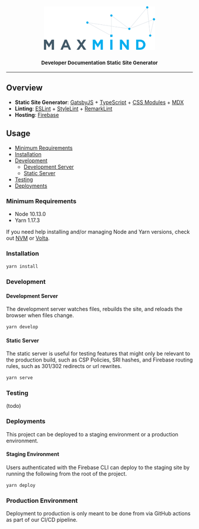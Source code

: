 <h3 align="center">
  <img 
    alt="MaxMind" 
    src=".github/images/maxmind-logo-with-styles.svg" 
    width="300"
  />
  <br/>
  <br/>
  <small>Developer Documentation Static Site Generator</small>
</h3>

- - -

## Overview

* __Static Site Generator__: [GatsbyJS](https://www.gatsbyjs.org/) + 
[TypeScript](https://www.typescriptlang.org/) + 
[CSS Modules](https://github.com/css-modules/css-modules) + 
[MDX](https://mdxjs.com/)
* __Linting__: [ESLint](https://eslint.org/) +
[StyleLint](https://stylelint.io/) + 
[RemarkLint](https://github.com/remarkjs/remark-lint)
* __Hosting__: [Firebase](https://firebase.google.com/docs/hosting)


## Usage

* [Minimum Requirements](#minimum-requirements)
* [Installation](#installation)
* [Development](#development)
  * [Development Server](#development-server)
  * [Static Server](#static-server)
* [Testing](#testing)
* [Deployments](#deployments)

### Minimum Requirements
* Node 10.13.0
* Yarn 1.17.3

If you need help installing and/or managing Node and Yarn versions, check out [NVM](https://github.com/nvm-sh/nvm) or [Volta](https://docs.volta.sh/guide/).

### Installation
```sh
yarn install
```

### Development

#### Development Server
The development server watches files, rebuilds the site, and reloads the browser when files change.

```sh
yarn develop
```

#### Static Server
The static server is useful for testing features that might only be relevant to the production build, such as CSP Policies, SRI hashes, and Firebase routing rules, such as 301/302 redirects or url rewrites.

```sh
yarn serve
```

### Testing

(todo)

### Deployments
This project can be deployed to a staging environment or a production environment.

#### Staging Environment

Users authenticated with the Firebase CLI can deploy to the staging site by running the following from the root of the project.

```sh
yarn deploy
```

### Production Environment

Deployment to production is only meant to be done from via GitHub actions as part of our CI/CD pipeline. 
